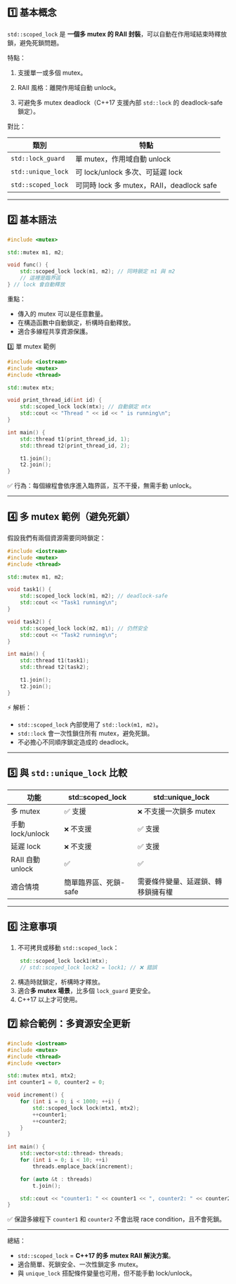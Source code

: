 ## 1️⃣ 基本概念

`std::scoped_lock` 是 **一個多 mutex 的 RAII 封裝**，可以自動在作用域結束時釋放鎖，避免死鎖問題。

特點：

1. 支援單一或多個 mutex。
    
2. RAII 風格：離開作用域自動 unlock。
    
3. 可避免多 mutex deadlock（C++17 支援內部 `std::lock` 的 deadlock-safe 鎖定）。
    

對比：

| 類別               | 特點                                      |
| ------------------ | ----------------------------------------- |
| `std::lock_guard`  | 單 mutex，作用域自動 unlock               |
| `std::unique_lock` | 可 lock/unlock 多次、可延遲 lock          |
| `std::scoped_lock` | 可同時 lock 多 mutex，RAII，deadlock safe |

---

## 2️⃣ 基本語法

``` cpp
#include <mutex>

std::mutex m1, m2;

void func() {
    std::scoped_lock lock(m1, m2); // 同時鎖定 m1 與 m2
    // 這裡是臨界區
} // lock 會自動釋放

```

重點：

- 傳入的 mutex 可以是任意數量。
- 在構造函數中自動鎖定，析構時自動釋放。
- 適合多線程共享資源保護。

3️⃣ 單 mutex 範例

``` cpp
#include <iostream>
#include <mutex>
#include <thread>

std::mutex mtx;

void print_thread_id(int id) {
    std::scoped_lock lock(mtx); // 自動鎖定 mtx
    std::cout << "Thread " << id << " is running\n";
}

int main() {
    std::thread t1(print_thread_id, 1);
    std::thread t2(print_thread_id, 2);

    t1.join();
    t2.join();
}

```
✅ 行為：每個線程會依序進入臨界區，互不干擾，無需手動 unlock。

---

## 4️⃣ 多 mutex 範例（避免死鎖）

假設我們有兩個資源需要同時鎖定：

``` cpp
#include <iostream>
#include <mutex>
#include <thread>

std::mutex m1, m2;

void task1() {
    std::scoped_lock lock(m1, m2); // deadlock-safe
    std::cout << "Task1 running\n";
}

void task2() {
    std::scoped_lock lock(m2, m1); // 仍然安全
    std::cout << "Task2 running\n";
}

int main() {
    std::thread t1(task1);
    std::thread t2(task2);

    t1.join();
    t2.join();
}

```

⚡ 解析：

- `std::scoped_lock` 內部使用了 `std::lock(m1, m2)`。
- `std::lock` 會一次性鎖住所有 mutex，避免死鎖。
- 不必擔心不同順序鎖定造成的 deadlock。   

---

## 5️⃣ 與 `std::unique_lock` 比較

| 功能             | std::scoped_lock      | std::unique_lock                   |
| ---------------- | --------------------- | ---------------------------------- |
| 多 mutex         | ✅ 支援                | ```❌``` 不支援一次鎖多 mutex       |
| 手動 lock/unlock | ```❌``` 不支援        | ✅ 支援                             |
| 延遲 lock        | ```❌``` 不支援        | ✅ 支援                             |
| RAII 自動 unlock | ✅                     | ✅                                  |
| 適合情境         | 簡單臨界區、死鎖-safe | 需要條件變量、延遲鎖、轉移鎖擁有權 |

---

## 6️⃣ 注意事項

1. 不可拷貝或移動 `std::scoped_lock`：
```cpp
	std::scoped_lock lock1(mtx);
	// std::scoped_lock lock2 = lock1; // ❌ 錯誤
```
2. 構造時就鎖定，析構時才釋放。
3. 適合**多 mutex 場景**，比多個 `lock_guard` 更安全。
4. C++17 以上才可使用。

## 7️⃣ 綜合範例：多資源安全更新

```cpp
#include <iostream>
#include <mutex>
#include <thread>
#include <vector>

std::mutex mtx1, mtx2;
int counter1 = 0, counter2 = 0;

void increment() {
    for (int i = 0; i < 1000; ++i) {
        std::scoped_lock lock(mtx1, mtx2);
        ++counter1;
        ++counter2;
    }
}

int main() {
    std::vector<std::thread> threads;
    for (int i = 0; i < 10; ++i)
        threads.emplace_back(increment);

    for (auto &t : threads)
        t.join();

    std::cout << "counter1: " << counter1 << ", counter2: " << counter2 << "\n";
}

```

✅ 保證多線程下 `counter1` 和 `counter2` 不會出現 race condition，且不會死鎖。

---

總結：
- `std::scoped_lock` = **C++17 的多 mutex RAII 解決方案**。
- 適合簡單、死鎖安全、一次性鎖定多 mutex。
- 與 `unique_lock` 搭配條件變量也可用，但不能手動 lock/unlock。